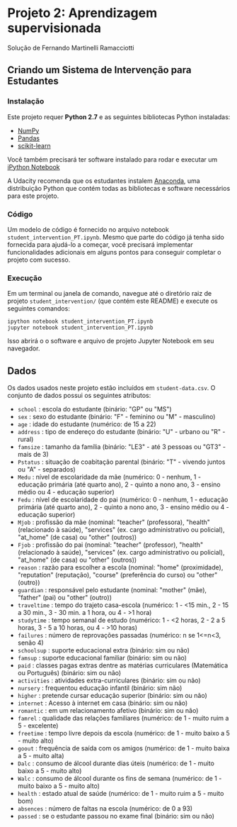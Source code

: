 # Projeto 2: Aprendizagem supervisionada
Solução de Fernando Martinelli Ramacciotti

## Criando um Sistema de Intervenção para Estudantes
### Instalação
Este projeto requer **Python 2.7** e as seguintes bibliotecas Python instaladas:

- [NumPy](http://www.numpy.org/)
- [Pandas](http://pandas.pydata.org/)
- [scikit-learn](http://scikit-learn.org/stable/)

Você também precisará ter software instalado para rodar e executar um [iPython Notebook](http://ipython.org/notebook.html)

A Udacity recomenda que os estudantes instalem [Anaconda](https://www.continuum.io/downloads), uma distribuição Python que contém todas as bibliotecas e software necessários para este projeto. 

### Código
Um modelo de código é fornecido no arquivo notebook `student_intervention_PT.ipynb`. Mesmo que parte do código já tenha sido fornecida para ajudá-lo a começar, você precisará implementar funcionalidades adicionais em alguns pontos para conseguir completar o projeto com sucesso.

### Execução
Em um terminal ou janela de comando, navegue até o diretório raiz de projeto `student_intervention/` (que contém este README) e execute os seguintes comandos:

```ipython notebook student_intervention_PT.ipynb```  
```jupyter notebook student_intervention_PT.ipynb```

Isso abrirá o o software e arquivo de projeto Jupyter Notebook em seu navegador.

## Dados
Os dados usados neste projeto estão incluídos em `student-data.csv`. O conjunto de dados possui os seguintes atributos:

- `school` : escola do estudante (binário: "GP" ou "MS")
- `sex` : sexo do estudante (binário: "F" - feminino ou "M" - masculino)
- `age` : idade do estudante (numérico: de 15 a 22)
- `address` : tipo de endereço do estudante (binário: "U" - urbano ou "R" - rural)
- `famsize` : tamanho da família (binário: "LE3" - até 3 pessoas ou "GT3" - mais de 3)
- `Pstatus` : situação de coabitação parental (binário: "T" - vivendo juntos ou "A" - separados)
- `Medu` : nível de escolaridade da mãe (numérico: 0 - nenhum,  1 - educação primária (até quarto ano), 2 - quinto a nono ano, 3 - ensino médio ou 4 - educação superior)
- `Fedu` : nível de escolaridade do pai (numérico: 0 - nenhum,  1 - educação primária (até quarto ano), 2 - quinto a nono ano, 3 - ensino médio ou 4 - educação superior)
- `Mjob` : profissão da mãe (nominal: "teacher" (professora), "health" (relacionado à saúde), "services" (ex. cargo administrativo ou policial), "at_home" (de casa) ou "other" (outros))
- `Fjob` : profissão do pai (nominal: "teacher" (professor), "health" (relacionado à saúde), "services" (ex. cargo administrativo ou policial), "at_home" (de casa) ou "other" (outros))
- `reason` : razão para escolher a escola (nominal: "home" (proximidade), "reputation" (reputação), "course" (preferência do curso) ou "other" (outro))
- `guardian` : responsável pelo estudante (nominal: "mother" (mãe), "father" (pai) ou "other" (outro))
- `traveltime` : tempo do trajeto casa-escola (numérico: 1 - <15 min., 2 - 15 a 30 min., 3 - 30 min. a 1 hora, ou 4 - >1 hora)
- `studytime` : tempo semanal de estudo (numérico: 1 - <2 horas, 2 - 2 a 5 horas, 3 - 5 a 10 horas, ou 4 - >10 horas)
- `failures` : número de reprovações passadas (numérico: n se 1<=n<3, senão 4)
- `schoolsup` : suporte educacional extra (binário: sim ou não)
- `famsup` : suporte educacional familiar (binário: sim ou não)
- `paid` : classes pagas extras dentre as matérias curriculares (Matemática ou Português) (binário: sim ou não)
- `activities` : atividades extra-curriculares (binário: sim ou não)
- `nursery` : frequentou educação infantil (binário: sim não)
- `higher` : pretende cursar educação superior (binário: sim ou não)
- `internet` : Acesso à internet em casa (binário: sim ou não)
- `romantic` : em um relacionamento afetivo (binário: sim ou não)
- `famrel` : qualidade das relações familiares (numérico: de 1 - muito ruim a 5 - excelente)
- `freetime` : tempo livre depois da escola (numérico: de 1 - muito baixo a 5 - muito alto)
- `goout` : frequência de saída com os amigos (numérico: de 1 - muito baixa a 5 - muito alta)
- `Dalc` : consumo de álcool durante dias úteis (numérico: de 1 - muito baixo a 5 - muito alto)
- `Walc` : consumo de álcool durante os fins de semana (numérico: de 1 - muito baixo a 5 - muito alto)
- `health` : estado atual de saúde (numérico: de 1 - muito ruim a 5 - muito bom)
- `absences` : número de faltas na escola (numérico: de 0 a 93)
- `passed` : se o estudante passou no exame final (binário: sim ou não)